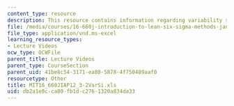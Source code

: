 ```yaml
---
content_type: resource
description: This resource contains information regarding variability simulation.
file: /media/courses/16-660j-introduction-to-lean-six-sigma-methods-january-iap-2012/db2a1e0cca80fb1dc2761320a834da33_MIT16_660JIAP12_3-2VarSi.xls
file_type: application/vnd.ms-excel
learning_resource_types:
- Lecture Videos
ocw_type: OCWFile
parent_title: Lecture Videos
parent_type: CourseSection
parent_uid: 41be8c54-3171-ea80-5878-4f750489aaf0
resourcetype: Other
title: MIT16_660JIAP12_3-2VarSi.xls
uid: db2a1e0c-ca80-fb1d-c276-1320a834da33
---
```


